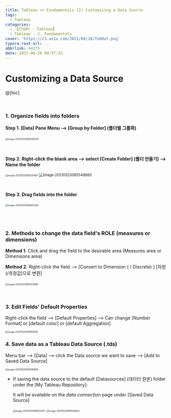 ```yaml
---
title: Tableau >> Fundamentals (2) Customizing a Data Source
tags:
  - Tableau
categories:
  - 【STUDY - Tableau】
  - Tableau - 2. Fundamentals
cover: 'https://z3.ax1x.com/2021/08/18/fo8Hat.png'
typora-root-url: ..
abbrlink: 44275
date: 2021-06-28 09:57:53
---
```


# Customizing a Data Source

@[toc]

<br />

### 1. Organize fields into folders

**Step 1. [Data] Pane Menu --> [Group by Folder] (폴더별 그룹화)**

​				<img src="/images/S-Tableau-Fundamentals-2-Customizing-a-Data-Source/image-20210520085309334.png" alt="image-20210520085309334" style="zoom:50%;" />

<br />

**Step 2. Right-click the blank area --> select [Create Folder] (폴더 만들기)  --> Name the folder**

​				<img src="/images/S-Tableau-Fundamentals-2-Customizing-a-Data-Source/image-20210520085347461-16298783319542.png" alt="image-20210520085347461" style="zoom:50%;" />					<img src="/images/S-Tableau-Fundamentals-2-Customizing-a-Data-Source/image-20210520085548660.png" alt="image-20210520085548660" style="zoom:80%;" />

<br />

**Step 3.  Drag fields into the folder**

​				<img src="/images/S-Tableau-Fundamentals-2-Customizing-a-Data-Source/image-20210520085807304.png" alt="image-20210520085807304" style="zoom:50%;" />

<br />

<br />

### 2. Methods to change the data field's ROLE (measures or dimensions)

**Method 1**. Click and drag the field to the desirable area (Measures area or Dimensions area)

**Method 2.** Right-click the field --> [Convert to Dimension ( / Discrete) ]    [차원(/측정값)으로 변환]

​					<img src="/images/S-Tableau-Fundamentals-2-Customizing-a-Data-Source/image-20210520091203996.png" alt="image-20210520091203996" style="zoom:50%;" />

<br />

### 3. Edit Fields' Default Properties

Right-click the field --> [Default Properties] --> Can change [Number Format] or [default color] or [default Aggregation]

<img src="/images/S-Tableau-Fundamentals-2-Customizing-a-Data-Source/image-20210520091653945.png" alt="image-20210520091653945" style="zoom:50%;" />

<br />

### 4. Save data as a Tableau Data Source (.tds)

Menu bar --> [Data]  --> click the Data source we want to save --> [Add to Saved Data Source]

<img src="/images/S-Tableau-Fundamentals-2-Customizing-a-Data-Source/image-20210520094018899.png" alt="image-20210520094018899" style="zoom:50%;" />

<br />

* If saving the data source to the default [Datasources] (데이터 원본) folder under the [My Tableau Repository]:

  It will be available on the *data connection*  page under [Saved Data Source]

  <img src="/images/S-Tableau-Fundamentals-2-Customizing-a-Data-Source/image-20210520094122673.png" alt="image-20210520094122673" style="zoom:50%;" />		<img src="/images/S-Tableau-Fundamentals-2-Customizing-a-Data-Source/image-20210520094525623-16298783692603.png" alt="image-20210520094525623" style="zoom: 50%;" />

<br />

<br />
